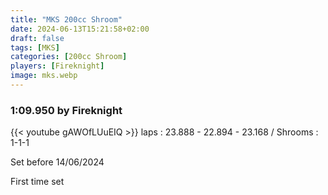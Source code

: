 ```yaml
---
title: "MKS 200cc Shroom"
date: 2024-06-13T15:21:58+02:00
draft: false
tags: [MKS]
categories: [200cc Shroom]
players: [Fireknight]
image: mks.webp
---
```

### 1:09.950 by Fireknight

{{< youtube gAWOfLUuEIQ >}}
laps : 23.888 - 22.894 - 23.168 /
Shrooms : 1-1-1

Set before 14/06/2024

First time set